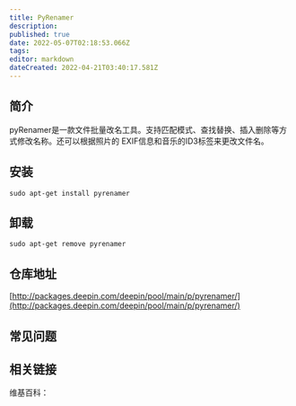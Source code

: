 ```yaml
---
title: PyRenamer
description: 
published: true
date: 2022-05-07T02:18:53.066Z
tags: 
editor: markdown
dateCreated: 2022-04-21T03:40:17.581Z
---
```


## 简介

pyRenamer是一款文件批量改名工具。支持匹配模式、查找替换、插入删除等方式修改名称。还可以根据照片的 EXIF信息和音乐的ID3标签来更改文件名。

## 安装

`sudo apt-get install pyrenamer`

## 卸载

`sudo apt-get remove pyrenamer`

## 仓库地址

[http://packages.deepin.com/deepin/pool/main/p/pyrenamer/](http://packages.deepin.com/deepin/pool/main/p/pyrenamer/)


## 常见问题


## 相关链接

维基百科：